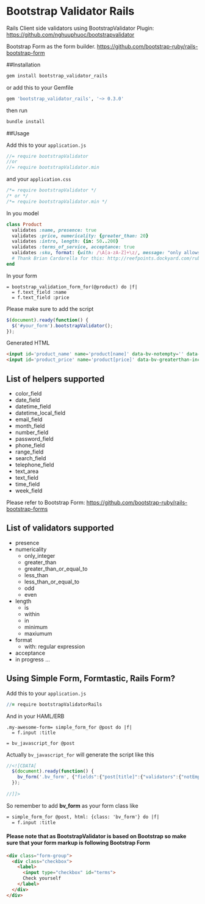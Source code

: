 Bootstrap Validator Rails
=========================

Rails Client side validators using BootstrapValidator Plugin: https://github.com/nghuuphuoc/bootstrapvalidator

Bootstrap Form as the form builder. https://github.com/bootstrap-ruby/rails-bootstrap-form

##Installation

```sh
gem install bootstrap_validator_rails
```

or add this to your Gemfile

```ruby
gem 'bootstrap_validator_rails', '~> 0.3.0'
```

then run 

```sh
bundle install
```

##Usage

Add this to your `application.js`

```javascript
//= require bootstrapValidator
//or
//= require bootstrapValidator.min
```

and your `application.css`

```css
/*= require bootstrapValidator */
/* or */
/*= require bootstrapValidator.min */
```

In you model

```ruby
class Product
  validates :name, presence: true
  validates :price, numericality: {greater_than: 20}
  validates :intro, length: {in: 50..200}
  validates :terms_of_service, acceptance: true
  validates :sku, format: {with: /\A[a-zA-Z]+\z/, message: "only allows letters"}
  # Thank Brian Cardarella for this: http://reefpoints.dockyard.com/ruby/2011/11/18/convert-ruby-regexp-to-javascript-regex.html
end
```

In your form

```haml
= bootstrap_validation_form_for(@product) do |f|
  = f.text_field :name
  = f.text_field :price
```
Please make sure to add the script
```javascript
$(document).ready(function() {
  $('#your_form').bootstrapValidator();
});
```

Generated HTML

```html
<input id='product_name' name='product[name]' data-bv-notempty='' data-bv-notempty-message='cannot be blank'/> 
<input id='product_price' name='product[price]' data-bv-greaterthan-inclusive='false' data-bv-greaterthan-value='20' />
```

## List of helpers supported

* color_field 
* date_field  
* datetime_field
* datetime_local_field
* email_field 
* month_field 
* number_field 
* password_field 
* phone_field
* range_field 
* search_field 
* telephone_field 
* text_area 
* text_field 
* time_field
* week_field

Please refer to Bootstrap Form: https://github.com/bootstrap-ruby/rails-bootstrap-forms

## List of validators supported
* presence
* numericality
  * only_integer 
  * greater_than
  * greater_than_or_equal_to 
  * less_than 
  * less_than_or_equal_to
  * odd
  * even
* length
  * is
  * within
  * in
  * minimum
  * maxiumum
* format
  * with: regular expression
* acceptance
* in progress ...

## Using Simple Form, Formtastic, Rails Form?

Add this to your `application.js`

```coffeescript
//= require bootstrapValidatorRails
```

And in your HAML/ERB

```haml
.my-awesome-form= simple_form_for @post do |f|
  = f.input :title

= bv_javascript_for @post
```

Actually `bv_javascript_for` will generate the script like this

```javascript
//<![CDATA[
  $(document).ready(function() {
    bv_form('.bv_form', {"fields":{"post[title]":{"validators":{"notEmpty":{"message":"can't be blank"},"regexp":{"regexp":"^[a-zA-Z]+$","message":"only allows letters"}}},"post[price]":{"validators":{"step":{"message":"should be odd","base":1,"step":2}}},"post[accepted]":{"validators":{"notEmpty":{"message":"should be accepted"}}}}})
  });
      
//]]>
```

So remember to add **bv_form** as your form class like

```html
= simple_form_for @post, html: {class: 'bv_form'} do |f|
  = f.input :title
```

#### Please note that as BootstrapValidator is based on Bootstrap so make sure that your form markup is following Bootstrap Form

```html
<div class="form-group">
  <div class="checkbox">
    <label>
      <input type="checkbox" id="terms">
      Check yourself
    </label>
  </div>
</div>
```
